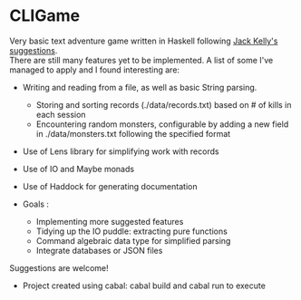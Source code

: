 # CLIGame

Very basic text adventure game written in Haskell following [Jack Kelly's suggestions](http://jackkelly.name/blog/archives/2022/05/28/text-mode_games_as_first_haskell_projects/index.html).  
There are still many features yet to be implemented. A list of some I've managed to apply and I found interesting are: 

* Writing and reading from a file, as well as basic String parsing.
  +  Storing and sorting records (./data/records.txt) based on # of kills in each session
  +  Encountering random monsters, configurable by adding a new field in ./data/monsters.txt following the specified format
* Use of Lens library for simplifying work with records
* Use of IO and Maybe monads
* Use of Haddock for generating documentation

* Goals :
  + Implementing more suggested features
  + Tidying up the IO puddle: extracting pure functions
  + Command algebraic data type for simplified parsing
  + Integrate databases or JSON files

Suggestions are welcome!

* Project created using cabal: cabal build and cabal run to execute
